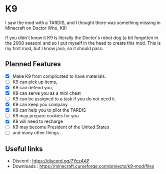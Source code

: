 # K9

I saw the mod with a TARDIS, and I thought there was something missing in Minecraft on Doctor Who, K9!

If you didn't know it K9 is literally the Doctor's robot dog (a bit forgotten in the 2008 season) and so I put myself in the head to create this mod. This is my first mod, but I know java, so it should pass.

## Planned Features

- [x] Make K9 from complicated to have materials.
- [ ] K9 can pick up items,
- [x] K9 can defend you,
- [x] K9 can serve you as a mini chest
- [ ] K9 can be assigned to a task if you do not need it.
- [x] K9 can keep you company
- [x] K9 can help you to pilot the TARDIS
- [ ] K9 may prepare cookies for you
- [x] K9 will need to recharge
- [ ] K9 may become President of the United States
- [ ] and many other things...

## Useful links
- Discord : https://discord.gg/7Ycz4AP
- Downloads : https://minecraft.curseforge.com/projects/k9-mod/files
